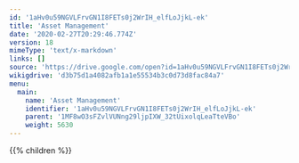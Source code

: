 ```yaml
---
id: '1aHv0u59NGVLFrvGN1I8FETs0j2WrIH_elfLoJjkL-ek'
title: 'Asset Management'
date: '2020-02-27T20:29:46.774Z'
version: 18
mimeType: 'text/x-markdown'
links: []
source: 'https://drive.google.com/open?id=1aHv0u59NGVLFrvGN1I8FETs0j2WrIH_elfLoJjkL-ek'
wikigdrive: 'd3b75d1a4082afb1a1e55534b3c0d73d8fac84a7'
menu:
  main:
    name: 'Asset Management'
    identifier: '1aHv0u59NGVLFrvGN1I8FETs0j2WrIH_elfLoJjkL-ek'
    parent: '1MF8wO3sFZvlVUNng29ljpIXW_32tUixolqLeaTteVBo'
    weight: 5630
---
```









{{% children %}}



